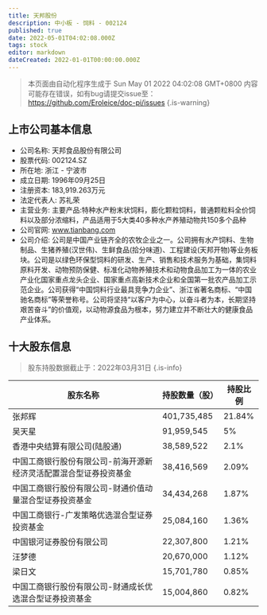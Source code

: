 ```yaml
---
title: 天邦股份
description: 中小板 - 饲料 - 002124
published: true
date: 2022-05-01T04:02:08.000Z
tags: stock
editor: markdown
dateCreated: 2022-01-01T00:00:00.000Z
---
```


> 本页面由自动化程序生成于 Sun May 01 2022 04:02:08 GMT+0800
> 内容可能存在错误，如有bug请提交issue至：https://github.com/Eroleice/doc-pi/issues
{.is-warning}

## 上市公司基本信息
- 公司名称: 天邦食品股份有限公司
- 股票代码: 002124.SZ
- 所在地: 浙江 - 宁波市
- 成立日期: 1996年09月25日
- 注册资本: 183,919.263万元
- 法定代表人: 苏礼荣
- 主营业务: 主要产品:特种水产粉末状饲料，膨化颗粒饲料，普通颗粒料全价饲料以及部分浓缩料，产品适用于5大类40多种水产养殖动物共150多个品种
- 公司官网: www.tianbang.com
- 公司介绍: 公司是中国产业链齐全的农牧企业之一。公司拥有水产饲料、生物制品、生猪养殖(汉世伟)、生鲜食品(拾分味道)、工程建设(天邦开物)等业务板块。公司是以绿色环保型饲料的研发、生产、销售和技术服务为基础，集饲料原料开发、动物预防保健、标准化动物养殖技术和动物食品加工为一体的农业产业化国家重点龙头企业、国家重点高新技术企业和全国第一批农产品加工示范企业。公司获得“中国饲料行业最具竞争力企业”、浙江省著名商标、“中国驰名商标”等荣誉称号。公司将坚持“以客户为中心，以奋斗者为本，长期坚持艰苦奋斗”的价值观，以动物源食品为根本，努力建立并不断壮大的健康食品产业体系。


## 十大股东信息
> 股东持股数据截止于：2022年03月31日
{.is-info}

| 股东名称 | 持股数量（股） | 持股比例 |
| --- | --- | --- |
| 张邦辉 | 401,735,485 | 21.84% |
| 吴天星 | 91,959,545 | 5% |
| 香港中央结算有限公司(陆股通) | 38,589,522 | 2.1% |
| 中国工商银行股份有限公司-前海开源新经济灵活配置混合型证券投资基金 | 38,416,569 | 2.09% |
| 中国工商银行股份有限公司-财通价值动量混合型证券投资基金 | 34,434,268 | 1.87% |
| 中国工商银行-广发策略优选混合型证券投资基金 | 25,084,160 | 1.36% |
| 中国银河证券股份有限公司 | 22,307,800 | 1.21% |
| 汪梦德 | 20,670,000 | 1.12% |
| 梁日文 | 15,701,780 | 0.85% |
| 中国工商银行股份有限公司-财通成长优选混合型证券投资基金 | 15,004,860 | 0.82% |




